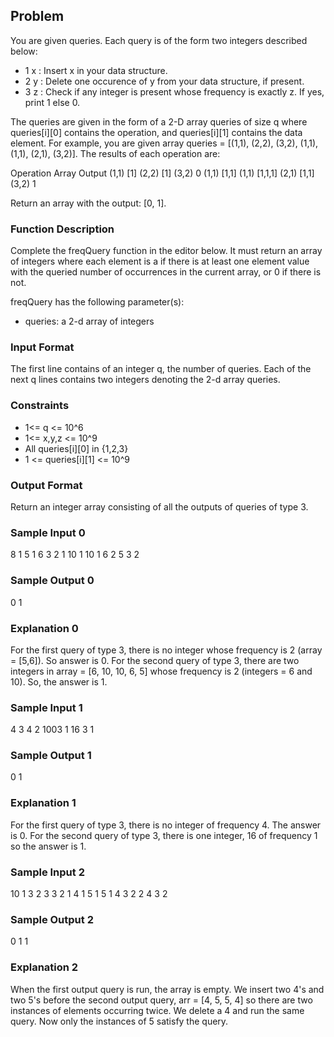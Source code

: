 ## Problem

You are given  queries. Each query is of the form two integers described below:
* 1 x : Insert x in your data structure.
* 2 y : Delete one occurence of y from your data structure, if present.
* 3 z : Check if any integer is present whose frequency is exactly z. If yes, print 1 else 0.

The queries are given in the form of a 2-D array queries of size q where queries[i][0] contains the operation,
and queries[i][1] contains the data element. For example, you are given array
queries = [(1,1), (2,2), (3,2), (1,1), (1,1), (2,1), (3,2)]. The results of each operation are:

Operation   Array   Output
(1,1)       [1]
(2,2)       [1]
(3,2)                   0
(1,1)       [1,1]
(1,1)       [1,1,1]
(2,1)       [1,1]
(3,2)                   1

Return an array with the output: [0, 1].

### Function Description

Complete the freqQuery function in the editor below. It must return an array of integers where each element is a
if there is at least one element value with the queried number of occurrences in the current array, or 0 if there is not.

freqQuery has the following parameter(s):

* queries: a 2-d array of integers

### Input Format

The first line contains of an integer q, the number of queries.
Each of the next q lines contains two integers denoting the 2-d array queries.

### Constraints

* 1<= q <= 10^6
* 1<= x,y,z <= 10^9
* All queries[i][0] in {1,2,3}
* 1 <= queries[i][1] <= 10^9

### Output Format

Return an integer array consisting of all the outputs of queries of type 3.

### Sample Input 0

8
1 5
1 6
3 2
1 10
1 10
1 6
2 5
3 2

### Sample Output 0

0
1

### Explanation 0

For the first query of type 3, there is no integer whose frequency is 2 (array = [5,6]). So answer is 0.
For the second query of type 3, there are two integers in array = [6, 10, 10, 6, 5] whose frequency is 2
(integers = 6 and 10). So, the answer is 1.

### Sample Input 1

4
3 4
2 1003
1 16
3 1

### Sample Output 1

0
1

### Explanation 1

For the first query of type 3, there is no integer of frequency 4. The answer is 0.
For the second query of type 3, there is one integer, 16 of frequency 1 so the answer is 1.

### Sample Input 2

10
1 3
2 3
3 2
1 4
1 5
1 5
1 4
3 2
2 4
3 2

### Sample Output 2

0
1
1

### Explanation 2

When the first output query is run, the array is empty. We insert two 4's and two 5's before the second output query,
arr = [4, 5, 5, 4] so there are two instances of elements occurring twice. We delete a 4 and run the same query.
Now only the instances of 5 satisfy the query.